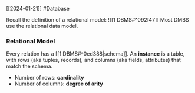 [[2024-01-21]] #Database 

Recall the definition of a relational model: ![[1 DBMS#^092f47]] 
Most DMBS use the relational data model.

### Relational Model 
Every relation has a [[1 DBMS#^0ed388|schema]]. An **instance** is a table, with rows (aka tuples, records), and columns (aka fields, attributes) that match the schema.
- Number of rows: **cardinality**
- Number of columns: **degree of arity**

